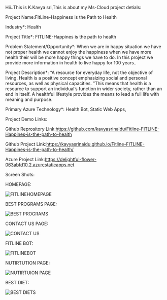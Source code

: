 Hii..This is K.Kavya sri,This is about my Ms-Cloud project detials:

Project Name:FitLine-Happiness is the Path to Health

Industry*:
Health

Project Title*:
FITLINE-Happines is the path to health

Problem Statement/Opportunity*:
When we are in happy situation we have not proper health we cannot enjoy the happiness when we have more health their will be more happy things we have to do. In this project we provide more information in health to live happy for 100 years..

Project Description*:
“A resource for everyday life, not the objective of living. Health is a positive concept emphasizing social and personal resources, as well as physical capacities. ”This means that health is a resource to support an individual’s function in wider society, rather than an end in itself. A healthful lifestyle provides the means to lead a full life with meaning and purpose.

Primary Azure Technology*:
Health Bot, Static Web Apps,

Project Demo Links:

Github Reprository Link:https://github.com/kavyasrinaidu/Fitline-FITLINE-Happines-is-the-path-to-health

Github Project Link:https://kavyasrinaidu.github.io/Fitline-FITLINE-Happines-is-the-path-to-health/

Azure Project Link:https://delightful-flower-063abfd10.2.azurestaticapps.net


Screen Shots:

HOMEPAGE:

![FITLINEHOMEPAGE](https://user-images.githubusercontent.com/120355106/207250168-876b6e99-c6e9-4772-9557-30d1261aca63.png)

BEST PROGRAMS PAGE:

![BEST PROGRAMS](https://user-images.githubusercontent.com/120355106/207250143-d0e92275-d8ea-4937-bda6-1865f5abcbf0.png)

CONTACT US PAGE:

![CONTACT US](https://user-images.githubusercontent.com/120355106/207250157-addd7abd-88e8-4b12-b060-a2972eebd02d.png)

FITLINE BOT:

![FITLINEBOT](https://user-images.githubusercontent.com/120355106/207250162-4f76f053-dfab-4806-bc65-18e175e47670.png)

NUTIRTUTION PAGE:

![NUTIRTUION PAGE](https://user-images.githubusercontent.com/120355106/207250176-c9cbffdc-9d51-465e-b9cb-3f2085c6487a.png)

BEST DIET:

![BEST DIETS](https://user-images.githubusercontent.com/120355106/207250178-7a6d941d-3d3c-4d84-875a-59ce03840b1b.png)

